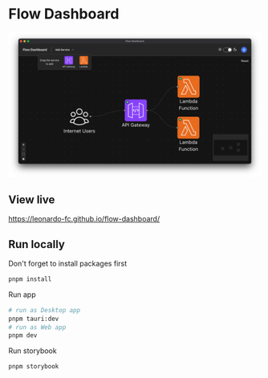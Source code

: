 # Flow Dashboard

![screenshot of the app](/docs/screenshot.png)

## View live

<https://leonardo-fc.github.io/flow-dashboard/>

## Run locally

Don't forget to install packages first

```sh
pnpm install
```

Run app

```sh
# run as Desktop app
pnpm tauri:dev
# run as Web app
pnpm dev
```

Run storybook

```sh
pnpm storybook
```
